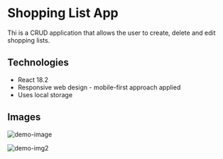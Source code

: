 # Shopping List App

Thi is a CRUD application that allows the user to create, delete and edit shopping lists.

## Technologies

- React 18.2
- Responsive web design - mobile-first approach applied
- Uses local storage

## Images

![demo-image](https://user-images.githubusercontent.com/89309726/186960317-a6d805bc-4be2-46a6-9712-b6662f349271.png)

![demo-img2](https://user-images.githubusercontent.com/89309726/186961929-fad43fe1-55b2-4a21-b040-930ea3c86fa8.png)
